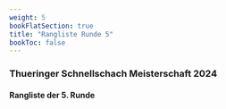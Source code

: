 ```yaml
---
weight: 5
bookFlatSection: true
title: "Rangliste Runde 5"
bookToc: false
---
```


### Thueringer Schnellschach Meisterschaft 2024

#### Rangliste der 5. Runde
